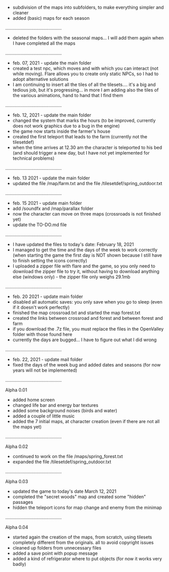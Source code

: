 * subdivision of the maps into subfolders, to make everything simpler and cleaner
* added (basic) maps for each season

............................................

* deleted the folders with the seasonal maps... I will add them again when I have completed all the maps

............................................

* feb. 07, 2021 - update the main folder
* created a test npc, which moves and with which you can interact (not while moving). Flare allows you to create only static NPCs, so I had to adopt alternative solutions
* I am continuing to insert all the tiles of all the tilesets.... it's a big and tedious job, but it's progressing... in more I am adding also the tiles of the various animations, hand to hand that I find them

............................................

* feb. 12, 2021 - update the main folder
* changed the system that marks the hours (to be improved, currently does not work graphics due to a bug in the engine)
* the game now starts inside the farmer's house
* created the first teleport that leads to the farm (currently not the tilesetdef)
* when the time arrives at 12.30 am the character is teleported to his bed (and should trigger a new day, but I have not yet implemented for technical problems)

............................................

* feb. 13 2021 - update the main folder
* updated the file /map/farm.txt and the file /tilesetdef/spring_outdoor.txt

............................................

* feb. 15 2021 - update main folder
* add /soundfx and /map/parallax folder
* now the character can move on three maps (crossroads is not finished yet)
* update the TO-DO.md file

............................................

* I have updated the files to today's date: February 18, 2021
* I managed to get the time and the days of the week to work correctly (when starting the game the first day is NOT shown because I still have to finish setting the icons correctly)
* I uploaded a zipper file with flare and the game, so you only need to download the zipper file to try it, without having to download anything else (windows only) - the zipper file only weighs 29.1mb

............................................

* feb. 20 2021 - update main folder
* disabled all automatic saves: you only save when you go to sleep (even if it doesn't work perfectly)
* finished the map crossroad.txt and started the map forest.txt
* created the links between crossroad and forest and between forest and farm
* if you download the .7z file, you must replace the files in the OpenValley folder with those found here
* currently the days are bugged... I have to figure out what I did wrong

............................................

* feb. 22, 2021 - update mail folder
* fixed the days of the week bug and added dates and seasons (for now years will not be implemented)

............................................

Alpha 0.01

* added home screen
* changed life bar and energy bar textures
* added some background noises (birds and water)
* added a couple of little music
* added the 7 initial maps, at character creation (even if there are not all the maps yet)

............................................

Alpha 0.02

* continued to work on the file /maps/spring_forest.txt
* expanded the file /tilesetdef/spring_outdoor.txt

............................................

Alpha 0.03

* updated the game to today's date March 12, 2021
* completed the "secret woods" map and created some "hidden" passages
* hidden the teleport icons for map change and enemy from the minimap

............................................

Alpha 0.04

* started again the creation of the maps, from scratch, using tilesets completely different from the originals. all to avoid copyright issues
* cleaned up folders from unnecessary files
* added a save point with popup message
* added a kind of refrigerator where to put objects (for now it works very badly)